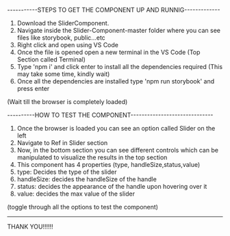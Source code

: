 

-----------STEPS TO GET THE COMPONENT UP AND RUNNIG-------------

1. Download the SliderComponent.
2. Navigate inside the Slider-Component-master folder where you can see files like storybook, public...etc
3. Right click and open using VS Code
4. Once the file is opened open a new terminal in the VS Code  (Top Section called Terminal)
5. Type 'npm i' and click enter to install all the dependencies required (This may take some time, kindly wait)
6. Once all the dependencies are installed type 'npm run storybook' and press enter

(Wait till the browser is completely loaded)


----------HOW TO TEST THE COMPONENT------------------------------
1. Once the browser is loaded you can see an option called Slider on the left
2. Navigate to Ref in Slider section
3. Now, in the bottom section you can see different controls which can be manipulated to visualize the results in the top section
4. This component has 4 properties (type, handleSize,status,value)
5. type: Decides the type of the slider
6. handleSize: decides the handleSize of the handle
7. status: decides the appearance of the handle upon hovering over it
8. value: decides the max value of the slider

(toggle through all the options to test the component)

------------------------------------------------------------------

THANK YOU!!!!!!
